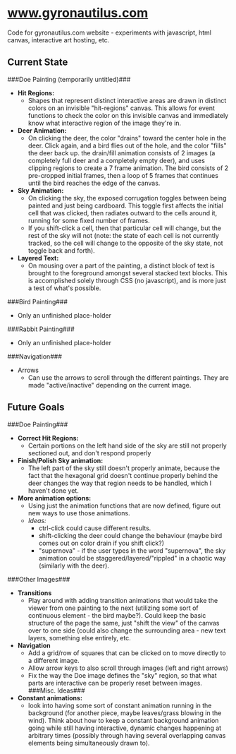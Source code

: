 www.gyronautilus.com
====================

Code for gyronautilus.com website - experiments with javascript, html canvas, interactive art hosting, etc.

Current State
-----------------
###Doe Painting (temporarily untitled)###
+ **Hit Regions:**
  + Shapes that represent distinct interactive areas are drawn in distinct colors on an invisible "hit-regions" canvas.  This allows for event functions to check the color on this invisible canvas and immediately know what interactive region of the image they're in.
+ **Deer Animation:**
  + On clicking the deer, the color "drains" toward the center hole in the deer.  Click again, and a bird flies out of the hole, and the color "fills" the deer back up. the drain/fill animation consists of 2 images (a completely full deer and a completely empty deer), and uses clipping regions to create a 7 frame animation.  The bird consists of 2 pre-cropped initial frames, then a loop of 5 frames that continues until the bird reaches the edge of the canvas.
+ **Sky Animation:**
  + On clicking the sky, the exposed corrugation toggles between being painted and just being cardboard. This toggle first affects the initial cell that was clicked, then radiates outward to the cells around it, running for some fixed number of frames.
  + If you shift-click a cell, then that particular cell will change, but the rest of the sky will not (note: the state of each cell is not currently tracked, so the cell will change to the opposite of the sky state, not toggle back and forth).
+ **Layered Text:**
  + On mousing over a part of the painting, a distinct block of text is brought to the foreground amongst several stacked text blocks.  This is accomplished solely through CSS (no javascript), and is more just a test of what's possible.

###Bird Painting###
+ Only an unfinished place-holder

###Rabbit Painting###
+ Only an unfinished place-holder

###Navigation###
+ Arrows
  + Can use the arrows to scroll through the different paintings. They are made "active/inactive" depending on the current image.

Future Goals
-----------------
###Doe Painting###
+ **Correct Hit Regions:**
  + Certain portions on the left hand side of the sky are still not properly sectioned out, and don't respond properly
+ **Finish/Polish Sky animation:**
  + The left part of the sky still doesn't properly animate, because the fact that the hexagonal grid doesn't continue properly behind the deer changes the way that region needs to be handled, which I haven't done yet.
+ **More animation options:** 
  + Using just the animation functions that are now defined, figure out new ways to use those animations.
  + *Ideas:* 
    + ctrl-click could cause different results.
    + shift-clicking the deer could change the behaviour (maybe bird comes out on color drain if you shift click?)
    + "supernova" - if the user types in the word "supernova", the sky animation could be staggered/layered/"rippled" in a chaotic way (similarly with the deer).

###Other Images###
+ **Transitions**
  + Play around with adding transition animations that would take the viewer from one painting to the next (utilizing some sort of continuous element - the bird maybe?).  Could keep the basic structure of the page the same, just "shift the view" of the canvas over to one side (could also change the surrounding area - new text layers, something else entirely, etc.
+ **Navigation**
  + Add a grid/row of squares that can be clicked on to move directly to a different image.
  + Allow arrow keys to also scroll through images (left and right arrows)
  + Fix the way the Doe image defines the "sky" region, so that what parts are interactive can be properly reset between images.
###Misc. Ideas###
+ **Constant animations:**
  + look into having some sort of constant animation running in the background (for another piece, maybe leaves/grass blowing in the wind). Think about how to keep a constant background animation going while still having interactive, dynamic changes happening at arbitrary times (possibly through having several overlapping canvas elements being simultaneously drawn to).

